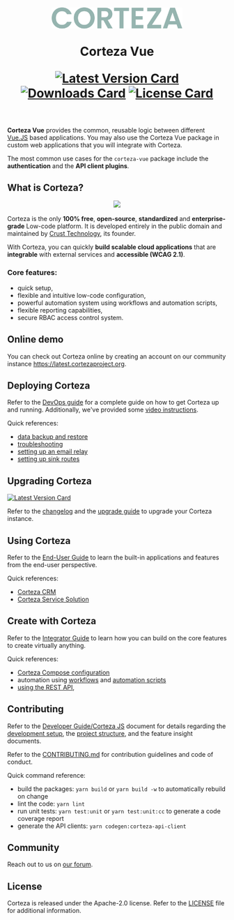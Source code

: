 <h1 align="center">
  <img width="300px" src="https://github.com/cortezaproject/corteza-vue/raw/2021.9.x/.github/assets/corteza_logo.svg" />
  <br />
  <p>Corteza Vue</p>

  <div align="center">

  [![Latest Version Card](https://img.shields.io/npm/v/@cortezaproject/corteza-vue)](https://img.shields.io/npm/v/@cortezaproject/corteza-vue)
  [![Downloads Card](https://img.shields.io/npm/dm/@cortezaproject/corteza-vue)](https://img.shields.io/npm/dm/@cortezaproject/corteza-vue)
  [![License Card](https://img.shields.io/github/license/cortezaproject/corteza-vue)](https://img.shields.io/github/license/cortezaproject/corteza-vue)


  </div>
</h1>

<br />

**Corteza Vue** provides the common, reusable logic between different [Vue.JS](https://vuejs.org/) based applications.
You may also use the Corteza Vue package in custom web applications that you will integrate with Corteza.

The most common use cases for the `corteza-vue` package include the **authentication** and the **API client plugins**.
<br />

## What is Corteza?

<div align="center">
  <img style="max-height: 350px;" src="https://github.com/cortezaproject/corteza-vue/raw/2021.9.x/.github/assets/corteza_dashboard.png" />
</div>

Corteza is the only **100% free**, **open-source**, **standardized** and **enterprise-grade** Low-code platform.
It is developed entirely in the public domain and maintained by [Crust Technology](https://www.crust.tech/), its founder.

With Corteza, you can quickly **build scalable cloud applications** that are **integrable** with external services and **accessible (WCAG 2.1)**.

### Core features:

* quick setup,
* flexible and intuitive low-code configuration,
* powerful automation system using workflows and automation scripts,
* flexible reporting capabilities,
* secure RBAC access control system.

## Online demo

You can check out Corteza online by creating an account on our community instance https://latest.cortezaproject.org.

## Deploying Corteza

Refer to the [DevOps guide](https://docs.cortezaproject.org/corteza-docs/2021.6/devops-guide/index.html) for a complete guide on how to get Corteza up and running.
Additionally, we've provided some [video instructions](https://forum.cortezaproject.org/t/videos-on-how-to-set-up-corteza/91).

Quick references:

* [data backup and restore](https://docs.cortezaproject.org/corteza-docs/2021.6/devops-guide/maintenance/backups.html)
* [troubleshooting](https://docs.cortezaproject.org/corteza-docs/2021.6/devops-guide/maintenance/troubleshooting.html)
* [setting up an email relay](https://docs.cortezaproject.org/corteza-docs/2021.6/devops-guide/extension-requirements/email-relay.html)
* [setting up sink routes](https://docs.cortezaproject.org/corteza-docs/2021.6/devops-guide/extension-requirements/sink-route.html)

## Upgrading Corteza

[![Latest Version Card](https://img.shields.io/github/v/tag/cortezaproject/corteza-vue?label=latest%20stable%20version)](https://img.shields.io/github/v/tag/cortezaproject/corteza-vue?label=latest%20stable%20version)

Refer to the [changelog](https://docs.cortezaproject.org/corteza-docs/2021.6/changelog/index.html) and the [upgrade guide](https://docs.cortezaproject.org/corteza-docs/2021.6/upgrade-guide/index.html) to upgrade your Corteza instance.

## Using Corteza

Refer to the [End-User Guide](https://docs.cortezaproject.org/corteza-docs/2021.6/end-user-guide/index.html) to learn the built-in applications and features from the end-user perspective.

Quick references:

* [Corteza CRM](https://docs.cortezaproject.org/corteza-docs/2021.6/end-user-guide/crm/index.html)
* [Corteza Service Solution](https://docs.cortezaproject.org/corteza-docs/2021.6/end-user-guide/service-solution/index.html)

## Create with Corteza

Refer to the [Integrator Guide](https://docs.cortezaproject.org/corteza-docs/2021.6/integrator-guide/index.html) to learn how you can build on the core features to create virtually anything.

Quick references:

* [Corteza Compose configuration](https://docs.cortezaproject.org/corteza-docs/2021.6/integrator-guide/compose-configuration/index.html)
* automation using [workflows](https://docs.cortezaproject.org/corteza-docs/2021.6/integrator-guide/workflows/index.html) and [automation scripts](https://docs.cortezaproject.org/corteza-docs/2021.6/integrator-guide/automation-scripts/index.html)
* [using the REST API](https://docs.cortezaproject.org/corteza-docs/2021.6/integrator-guide/accessing-corteza/index.html),

## Contributing

Refer to the [Developer Guide/Corteza JS](https://docs.cortezaproject.org/corteza-docs/2021.6/developer-guide/corteza-vue/index.html) document for details regarding the [development setup](https://docs.cortezaproject.org/corteza-docs/2021.6/developer-guide/corteza-vue/index.html#_development_setup), the [project structure](https://docs.cortezaproject.org/corteza-docs/2021.6/developer-guide/corteza-vue/structure.html), and the feature insight documents.

Refer to the [CONTRIBUTING.md](CONTRIBUTING.md) for contribution guidelines and code of conduct.

Quick command reference:

* build the packages: `yarn build` or `yarn build -w` to automatically rebuild on change
* lint the code: `yarn lint`
* run unit tests: `yarn test:unit` or `yarn test:unit:cc` to generate a code coverage report
* generate the API clients: `yarn codegen:corteza-api-client`

## Community

Reach out to us on [our forum](https://forum.cortezaproject.org/).

## License

Corteza is released under the Apache-2.0 license.
Refer to the [LICENSE](LICENSE) file for additional information.
